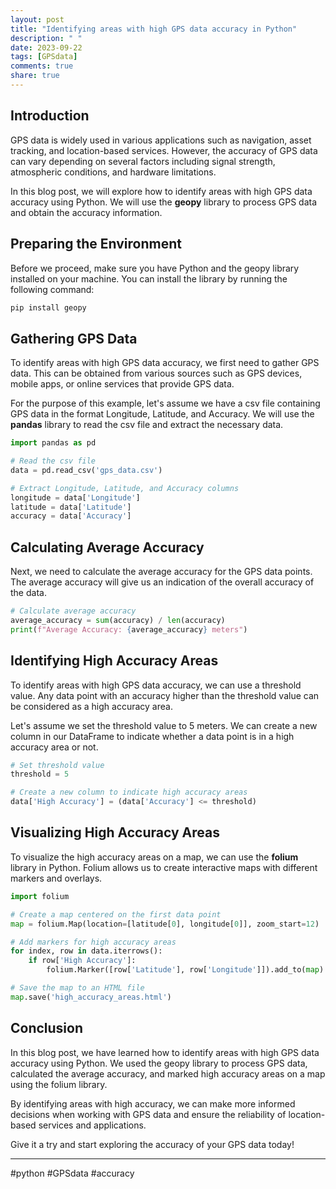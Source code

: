 ```yaml
---
layout: post
title: "Identifying areas with high GPS data accuracy in Python"
description: " "
date: 2023-09-22
tags: [GPSdata]
comments: true
share: true
---
```


## Introduction
GPS data is widely used in various applications such as navigation, asset tracking, and location-based services. However, the accuracy of GPS data can vary depending on several factors including signal strength, atmospheric conditions, and hardware limitations.

In this blog post, we will explore how to identify areas with high GPS data accuracy using Python. We will use the **geopy** library to process GPS data and obtain the accuracy information.

## Preparing the Environment
Before we proceed, make sure you have Python and the geopy library installed on your machine. You can install the library by running the following command:

```python
pip install geopy
```

## Gathering GPS Data
To identify areas with high GPS data accuracy, we first need to gather GPS data. This can be obtained from various sources such as GPS devices, mobile apps, or online services that provide GPS data.

For the purpose of this example, let's assume we have a csv file containing GPS data in the format Longitude, Latitude, and Accuracy. We will use the **pandas** library to read the csv file and extract the necessary data.

```python
import pandas as pd

# Read the csv file
data = pd.read_csv('gps_data.csv')

# Extract Longitude, Latitude, and Accuracy columns
longitude = data['Longitude']
latitude = data['Latitude']
accuracy = data['Accuracy']
```

## Calculating Average Accuracy
Next, we need to calculate the average accuracy for the GPS data points. The average accuracy will give us an indication of the overall accuracy of the data.

```python
# Calculate average accuracy
average_accuracy = sum(accuracy) / len(accuracy)
print(f"Average Accuracy: {average_accuracy} meters")
```

## Identifying High Accuracy Areas
To identify areas with high GPS data accuracy, we can use a threshold value. Any data point with an accuracy higher than the threshold value can be considered as a high accuracy area.

Let's assume we set the threshold value to 5 meters. We can create a new column in our DataFrame to indicate whether a data point is in a high accuracy area or not.

```python
# Set threshold value
threshold = 5

# Create a new column to indicate high accuracy areas
data['High Accuracy'] = (data['Accuracy'] <= threshold)
```

## Visualizing High Accuracy Areas
To visualize the high accuracy areas on a map, we can use the **folium** library in Python. Folium allows us to create interactive maps with different markers and overlays.

```python
import folium

# Create a map centered on the first data point
map = folium.Map(location=[latitude[0], longitude[0]], zoom_start=12)

# Add markers for high accuracy areas
for index, row in data.iterrows():
    if row['High Accuracy']:
        folium.Marker([row['Latitude'], row['Longitude']]).add_to(map)

# Save the map to an HTML file
map.save('high_accuracy_areas.html')
```

## Conclusion
In this blog post, we have learned how to identify areas with high GPS data accuracy using Python. We used the geopy library to process GPS data, calculated the average accuracy, and marked high accuracy areas on a map using the folium library.

By identifying areas with high accuracy, we can make more informed decisions when working with GPS data and ensure the reliability of location-based services and applications.

Give it a try and start exploring the accuracy of your GPS data today!

---

#python #GPSdata #accuracy
